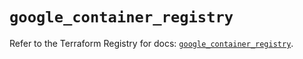 # `google_container_registry`

Refer to the Terraform Registry for docs: [`google_container_registry`](https://registry.terraform.io/providers/hashicorp/google-beta/5.24.0/docs/resources/google_container_registry).
